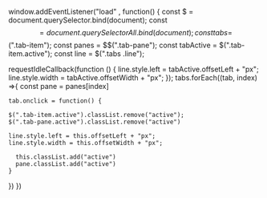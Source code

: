 window.addEventListener("load" , function() {
  const $ = document.querySelector.bind(document);
  const $$ = document.querySelectorAll.bind(document);
  const tabs = $$(".tab-item");
  const panes = $$(".tab-pane");
  const tabActive = $(".tab-item.active");
  const line = $(".tabs .line");

  requestIdleCallback(function () {
    line.style.left = tabActive.offsetLeft + "px";
    line.style.width = tabActive.offsetWidth + "px";
  });
  tabs.forEach((tab, index) =>{
    const pane = panes[index]

    tab.onclick = function() {

    $(".tab-item.active").classList.remove("active");
    $(".tab-pane.active").classList.remove("active")

    line.style.left = this.offsetLeft + "px";
    line.style.width = this.offsetWidth + "px";

      this.classList.add("active")
      pane.classList.add("active")
    }
  })
})